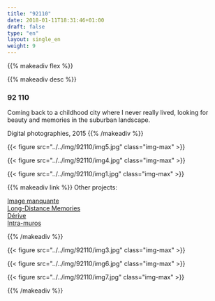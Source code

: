 ```yaml
---
title: "92110"
date: 2018-01-11T18:31:46+01:00
draft: false
type: "en"
layout: single_en
weight: 9
---
```


{{% makeadiv flex %}}

{{% makeadiv desc %}}
### 92 110

Coming back to a childhood city where I never really lived, looking for beauty and memories in the suburban landscape.


Digital photographies, 2015
{{% /makeadiv %}}

{{< figure src="../../img/92110/img5.jpg" class="img-max" >}}

{{< figure src="../../img/92110/img4.jpg" class="img-max" >}}

{{< figure src="../../img/92110/img1.jpg" class="img-max" >}}

{{% makeadiv link %}}
Other projects:

[Image manquante](https://carolinesorin.com/en/manquant)  
[Long-Distance Memories](https://carolinesorin.com/en/longdistance)  
[Dérive](https://carolinesorin.com/en/derive)  
[Intra-muros](https://carolinesorin.com/en/intramuros)

{{% /makeadiv %}}

{{< figure src="../../img/92110/img3.jpg" class="img-max" >}}

{{< figure src="../../img/92110/img6.jpg" class="img-max" >}}

{{< figure src="../../img/92110/img7.jpg" class="img-max" >}}

{{% /makeadiv %}}
